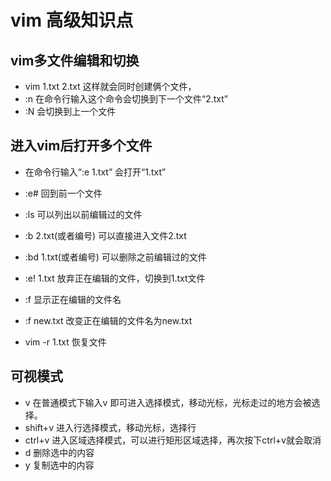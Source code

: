 # vim 高级知识点

## vim多文件编辑和切换
- vim 1.txt 2.txt 这样就会同时创建俩个文件，
- :n 在命令行输入这个命令会切换到下一个文件“2.txt”
- :N 会切换到上一个文件

## 进入vim后打开多个文件
- 在命令行输入“:e 1.txt” 会打开“1.txt”
- :e# 回到前一个文件
- :ls 可以列出以前编辑过的文件
- :b 2.txt(或者编号) 可以直接进入文件2.txt
- :bd 1.txt(或者编号) 可以删除之前编辑过的文件
- :e! 1.txt 放弃正在编辑的文件，切换到1.txt文件
- :f 显示正在编辑的文件名
- :f new.txt 改变正在编辑的文件名为new.txt

- vim -r 1.txt 恢复文件

## 可视模式
- v 在普通模式下输入v 即可进入选择模式，移动光标，光标走过的地方会被选择。
- shift+v 进入行选择模式，移动光标，选择行
- ctrl+v 进入区域选择模式，可以进行矩形区域选择，再次按下ctrl+v就会取消
- d 删除选中的内容
- y 复制选中的内容

